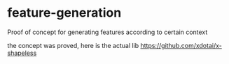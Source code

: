 # feature-generation

Proof of concept for generating features according to certain context

the concept was proved, here is the actual lib https://github.com/xdotai/x-shapeless
